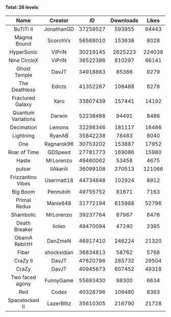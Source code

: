 #### Total: 26 levels

| Name | Creator | ID | Downloads | Likes |
|:---:|:---:|:---:|:---:|:---:|
| BuTiTi II | JonathanGD | 37259527 | 593955 | 64443
| Magma Bound | ScorchVx | 56568010 | 153638 | 8028
| HyperSonic | ViPriN | 30219145 | 2625223 | 224038
| Nine CircleX | ViPriN | 36522386 | 810297 | 66141
| Ghost Temple | DavJT | 34918883 | 85366 | 9279
| The Deathless | Edicts | 41352267 | 106488 | 8278
| Fractured Galaxy  | Xaro | 33807439 | 157441 | 14192
| Quantum Variations | Darwin | 52238488 | 94491 | 8486
| Decimation | Lemons | 32298346 | 181117 | 16486
| Lightning | RyanAB | 35842238 | 78483 | 8040
| One | Ragnarok96 | 30753202 | 153887 | 17952
| Roar of Time | GDSpeed | 27781773 | 169086 | 15980
| Haste | MrLorenzo | 49460062 | 53458 | 4675
| pulsar | iIAkariIi | 36099108 | 270513 | 121066
| Frizzantino Vibes | Usermatt18 | 44734648 | 102924 | 8912
| Big Boom | Pennutoh | 49755752 | 81671 | 7163
| Primal Redux | Manix648 | 31772194 | 615988 | 52796
| Shambolic | MrLorenzo | 39237764 | 87967 | 8476
| Death Breaker | lioleo | 49470094 | 47240 | 2395
| ObamA RebirtH | DanZmeN | 46917410 | 246224 | 21320
| Fiber | shocksidian | 36834813 | 58762 | 5768
| CraZy II | DavJT | 47620786 | 285732 | 29504
| CraZy | DavJT | 40945673 | 607452 | 49318
| Two faced agony | FunnyGame | 55693430 | 98300 | 6634
| Red | Codex | 40328796 | 106480 | 8363
| Spacelocked II | LazerBlitz | 35610305 | 216790 | 21728

